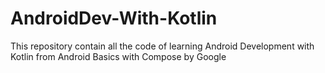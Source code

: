 # AndroidDev-With-Kotlin
This repository contain all the code of learning Android Development with Kotlin from Android Basics with Compose by Google
